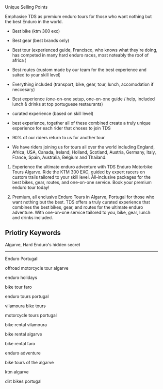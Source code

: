 Unique Selling Points

Emphasise TDS as premium enduro tours for those who want nothing but the best Enduro in the world.

- Best bike (ktm 300 exc)

- Best gear (best brands only)

- Best tour (experienced guide, Francisco, who knows what they're doing, has competed in many hard enduro races, most noteably the roof of africa )

- Best routes (custom made by our team for the best experience and suited to your skill level)

- Everything included (transport, bike, gear, tour, lunch, accomodation if neccesary)

- Best experience (one-on-one setup, one-on-one guide / help, included lunch & drinks at top portuguese restaurants)

- curated experience (based on skill level)

- best experience, together all of these combined create a truly unique experience for each rider that choses to join TDS

- 90% of our riders return to us for another tour

- We have riders joining us for tours all over the world including England, Africa, USA, Canada, Ireland, Holland, Scotland, Austria, Germany, Italy, France, Spain, Australia, Belgium and Thailand.

1. Experience the ultimate enduro adventure with TDS Enduro Motorbike Tours Algarve. Ride the KTM 300 EXC, guided by expert racers on custom trails tailored to your skill level. All-inclusive packages for the best bikes, gear, routes, and one-on-one service. Book your premium enduro tour today!

2. Premium, all enclusive Enduro Tours in Algarve, Portugal for those who want nothing but the best. TDS offers a truly curated experience that combines the best bikes, gear, and routes for the ultimate enduro adventure. With one-on-one service tailored to you, bike, gear, lunch and drinks included.


## Priotiry Keywords

Algarve, Hard Enduro's hidden secret

---

Enduro Portugal

offroad motorcycle tour algarve

enduro holidays

bike tour faro

enduro tours portugal

vilamoura bike tours

motorcycle tours portugal

bike rental vilamoura

bike rental algarve

bike rental faro

enduro adventure

bike tours of the algarve

ktm algarve

dirt bikes portugal